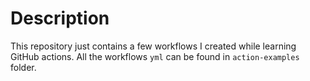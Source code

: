 # Description
This repository just contains a few workflows I created while learning GitHub actions. All the workflows `yml` can be found in `action-examples` folder.
